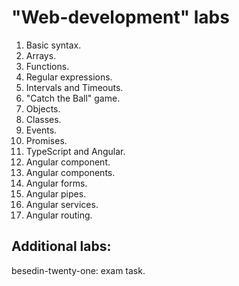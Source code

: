 # "Web-development" labs

01. Basic syntax.
02. Arrays.
03. Functions.
04. Regular expressions.
05. Intervals and Timeouts.
06. "Catch the Ball" game.
07. Objects.
08. Classes.
09. Events.
10. Promises.
11. TypeScript and Angular.
12. Angular component.
13. Angular components.
14. Angular forms.
15. Angular pipes.
16. Angular services.
17. Angular routing.

## Additional labs:
besedin-twenty-one: exam task.